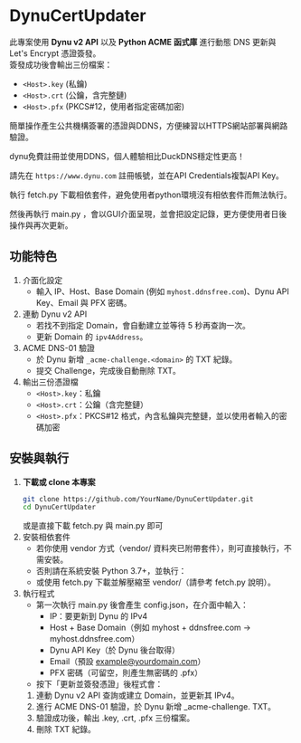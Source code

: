 # DynuCertUpdater
此專案使用 **Dynu v2 API** 以及 **Python ACME 函式庫** 進行動態 DNS 更新與 Let's Encrypt 憑證簽發。  
簽發成功後會輸出三份檔案：  
- `<Host>.key` (私鑰)  
- `<Host>.crt` (公鑰，含完整鏈)  
- `<Host>.pfx` (PKCS#12，使用者指定密碼加密)

簡單操作產生公共機構簽署的憑證與DDNS，方便練習以HTTPS網站部署與網路驗證。

dynu免費註冊並使用DDNS，個人體驗相比DuckDNS穩定性更高！

請先在 `https://www.dynu.com` 註冊帳號，並在API Credentials複製API Key。

執行 fetch.py 下載相依套件，避免使用者python環境沒有相依套件而無法執行。

然後再執行 main.py ，會以GUI介面呈現，並會把設定記錄，更方便使用者日後操作與再次更新。

## 功能特色

1. 介面化設定
   - 輸入 IP、Host、Base Domain (例如 `myhost.ddnsfree.com`)、Dynu API Key、Email 與 PFX 密碼。
2. 連動 Dynu v2 API
   - 若找不到指定 Domain，會自動建立並等待 5 秒再查詢一次。
   - 更新 Domain 的 `ipv4Address`。
3. ACME DNS-01 驗證
   - 於 Dynu 新增 `_acme-challenge.<domain>` 的 TXT 紀錄。
   - 提交 Challenge，完成後自動刪除 TXT。
4. 輸出三份憑證檔
   - `<Host>.key`：私鑰
   - `<Host>.crt`：公鑰（含完整鏈）
   - `<Host>.pfx`：PKCS#12 格式，內含私鑰與完整鏈，並以使用者輸入的密碼加密

## 安裝與執行

1. **下載或 clone 本專案** 
   ```bash
   git clone https://github.com/YourName/DynuCertUpdater.git
   cd DynuCertUpdater
   ```
	或是直接下載 fetch.py 與 main.py 即可 
3. 安裝相依套件
	-	若你使用 vendor 方式（vendor/ 資料夾已附帶套件），則可直接執行，不需安裝。
	-	否則請在系統安裝 Python 3.7+，並執行：
	-	或使用 fetch.py 下載並解壓縮至 vendor/（請參考 fetch.py 說明）。
4. 執行程式
	-	第一次執行 main.py 後會產生 config.json，在介面中輸入：
		-	IP：要更新到 Dynu 的 IPv4
		-	Host + Base Domain（例如 myhost + ddnsfree.com -> myhost.ddnsfree.com）
		-	Dynu API Key（於 Dynu 後台取得）
		-	Email（預設 example@yourdomain.com）
		-	PFX 密碼（可留空，則產生無密碼的 .pfx）
	-	按下「更新並簽發憑證」後程式會：
   	1.	連動 Dynu v2 API 查詢或建立 Domain，並更新其 IPv4。
   	2.	進行 ACME DNS-01 驗證，於 Dynu 新增 _acme-challenge.<domain> TXT。
   	3.	驗證成功後，輸出 <Host>.key, <Host>.crt, <Host>.pfx 三份檔案。
   	4.	刪除 TXT 紀錄。
